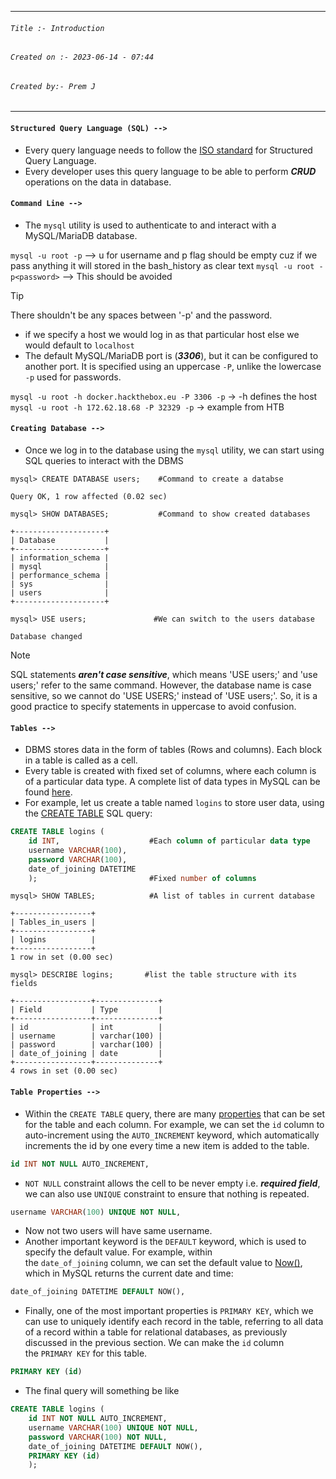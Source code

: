 
***
###### `Title :- Introduction`
###### `Created on :- 2023-06-14 - 07:44`
###### `Created by:- Prem J`
***

#### `Structured Query Language (SQL) -->`

- Every query language needs to follow the [ISO standard](https://en.wikipedia.org/wiki/ISO/IEC_9075) for Structured Query Language.
- Every developer uses this query language to be able to perform ***CRUD*** operations on the data in database.

#### `Command Line -->`

- The `mysql` utility is used to authenticate to and interact with a MySQL/MariaDB database.

`mysql -u root -p` --> u for username and p flag should be empty cuz if we pass anything it will stored in the bash_history as clear text
`mysql -u root -p<password>` --> This should be avoided

>[!tip]
>There shouldn't be any spaces between '-p' and the password.

- if we specify a host we would log in as that particular host else we would default to `localhost`
- The default MySQL/MariaDB port is (***3306***), but it can be configured to another port. It is specified using an uppercase `-P`, unlike the lowercase `-p` used for passwords.

`mysql -u root -h docker.hackthebox.eu -P 3306 -p` -> -h defines the host
`mysql -u root -h 172.62.18.68 -P 32329 -p` -> example from HTB

#### `Creating Database -->`

- Once we log in to the database using the `mysql` utility, we can start using SQL queries to interact with the DBMS

```shell-session
mysql> CREATE DATABASE users;    #Command to create a databse

Query OK, 1 row affected (0.02 sec)
```

```shell-session
mysql> SHOW DATABASES;           #Command to show created databases

+--------------------+
| Database           |
+--------------------+
| information_schema |
| mysql              |
| performance_schema |
| sys                |
| users              |
+--------------------+

mysql> USE users;               #We can switch to the users database 

Database changed
```

>[!Note]
>SQL statements ***aren't case sensitive***, which means 'USE users;' and 'use users;' refer to the same command. However, the database name is case sensitive, so we cannot do 'USE USERS;' instead of 'USE users;'. So, it is a good practice to specify statements in uppercase to avoid confusion.

#### `Tables -->`

- DBMS stores data in the form of tables (Rows and columns). Each block in a table is called as a cell.
- Every table is created with fixed set of columns, where each column is of a particular data type. A complete list of data types in MySQL can be found [here](https://dev.mysql.com/doc/refman/8.0/en/data-types.html).
- For example, let us create a table named `logins` to store user data, using the [CREATE TABLE](https://dev.mysql.com/doc/refman/8.0/en/creating-tables.html) SQL query:

```sql
CREATE TABLE logins (
    id INT,                    #Each column of particular data type
    username VARCHAR(100),
    password VARCHAR(100),
    date_of_joining DATETIME
    );                         #Fixed number of columns 
```

```shell-session
mysql> SHOW TABLES;            #A list of tables in current database

+-----------------+
| Tables_in_users |
+-----------------+
| logins          |
+-----------------+
1 row in set (0.00 sec)
```

```shell-session
mysql> DESCRIBE logins;       #list the table structure with its fields

+-----------------+--------------+
| Field           | Type         |
+-----------------+--------------+
| id              | int          |
| username        | varchar(100) |
| password        | varchar(100) |
| date_of_joining | date         |
+-----------------+--------------+
4 rows in set (0.00 sec)
```

#### `Table Properties -->`

- Within the `CREATE TABLE` query, there are many [properties](https://dev.mysql.com/doc/refman/8.0/en/create-table.html) that can be set for the table and each column. For example, we can set the `id` column to auto-increment using the `AUTO_INCREMENT` keyword, which automatically increments the id by one every time a new item is added to the table.

```sql
id INT NOT NULL AUTO_INCREMENT,
```

- `NOT NULL` constraint allows the cell to be never empty i.e. ***required field***, we can also use `UNIQUE` constraint to ensure that nothing is repeated.

```sql
username VARCHAR(100) UNIQUE NOT NULL,
```

- Now not two users will have same username.
- Another important keyword is the `DEFAULT` keyword, which is used to specify the default value. For example, within the `date_of_joining` column, we can set the default value to [Now()](https://dev.mysql.com/doc/refman/8.0/en/date-and-time-functions.html#function_now), which in MySQL returns the current date and time:

```sql
date_of_joining DATETIME DEFAULT NOW(),
```

- Finally, one of the most important properties is `PRIMARY KEY`, which we can use to uniquely identify each record in the table, referring to all data of a record within a table for relational databases, as previously discussed in the previous section. We can make the `id` column the `PRIMARY KEY` for this table.

```sql
PRIMARY KEY (id)
```

- The final query will something be like 

```sql
CREATE TABLE logins (
    id INT NOT NULL AUTO_INCREMENT,
    username VARCHAR(100) UNIQUE NOT NULL,
    password VARCHAR(100) NOT NULL,
    date_of_joining DATETIME DEFAULT NOW(),
    PRIMARY KEY (id)
    );
```

